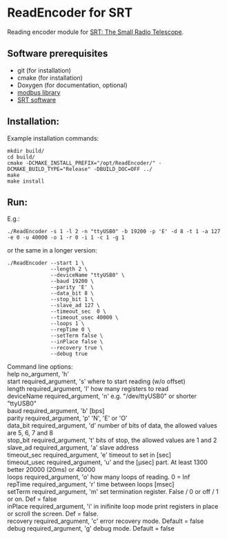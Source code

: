 # ReadEncoder for SRT
Reading encoder module for [SRT: The Small Radio Telescope](https://www.haystack.mit.edu/haystack-public-outreach/srt-the-small-radio-telescope-for-education/).


## Software prerequisites
* git (for installation)
* cmake (for installation)
* Doxygen (for documentation, optional)
* [modbus library](https://github.com/stephane/libmodbus)
* [SRT software](https://www.haystack.mit.edu/haystack-public-outreach/srt-the-small-radio-telescope-for-education/)

## Installation:
Example installation commands:
```
mkdir build/
cd build/
cmake -DCMAKE_INSTALL_PREFIX="/opt/ReadEncoder/" -DCMAKE_BUILD_TYPE="Release" -DBUILD_DOC=OFF ../
make
make install
```

## Run:
E.g.:
```
./ReadEncoder -s 1 -l 2 -n "ttyUSB0" -b 19200 -p 'E' -d 8 -t 1 -a 127 -e 0 -u 40000 -o 1 -r 0 -i 1 -c 1 -g 1
```
or the same in a longer version:
```
./ReadEncoder --start 1 \
              --length 2 \
              --deviceName "ttyUSB0" \
              --baud 19200 \
              --parity 'E' \
              --data_bit 8 \
              --stop_bit 1 \
              --slave_ad 127 \
              --timeout_sec  0 \
              --timeout_usec 40000 \
              --loops 1 \
              --repTime 0 \
              --setTerm false \
              --inPlace false \
              --recovery true \
              --debug true
```

Command line options:\
help         no_argument,         'h'\
start        required_argument,   's'     where to start reading (w/o offset)\
length       required_argument,   'l'     how many registers to read\
deviceName   required_argument,   'n'     e.g. "/dev/ttyUSB0" or shorter "ttyUSB0"\
baud         required_argument,   'b'     [bps]\
parity       required_argument,   'p'     'N', 'E' or 'O'\
data_bit     required_argument,   'd'     number of bits of data, the allowed values are 5, 6, 7 and 8\
stop_bit     required_argument,   't'     bits of stop, the allowed values are 1 and 2\
slave_ad     required_argument,   'a'     slave address\
timeout_sec  required_argument,   'e'     timeout to set in [sec]\
timeout_usec required_argument,   'u'     and the [μsec] part. At least 1300 better 20000 (20ms) or 40000\
loops        required_argument,   'o'     how many loops of reading. 0 = Inf\
repTime      required_argument,   'r'     time between loops [msec]\
setTerm      required_argument,   'm'     set termination register. False / 0 or off / 1 or on. Def = false\
inPlace      required_argument,   'i'     in inifinite loop mode print registers in place or scroll the screen. Def = false.\
recovery     required_argument,   'c'     error recovery mode. Default = false\
debug        required_argument,   'g'     debug mode. Default = false